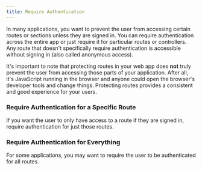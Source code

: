 ```yaml
---
title: Require Authentication
---
```

In many applications, you want to prevent the user from accessing certain routes or sections unless they are signed in. You can require authentication across the entire app or just require it for particular routes or controllers. Any route that doesn't specifically require authentication is accessible without signing in (also called anonymous access).

It's important to note that protecting routes in your web app does **not** truly prevent the user from accessing those parts of your application. After all, it's JavaScript running in the browser and anyone could open the browser's developer tools and change things. Protecting routes provides a consistent and good experience for your users. 

### Require Authentication for a Specific Route

If you want the user to only have access to a route if they are signed in, require authentication for just those routes.

<StackSelector snippet="reqauthspecific"/>

### Require Authentication for Everything

For some applications, you may want to require the user to be authenticated for all routes.

<StackSelector snippet="reqautheverything"/>

<NextSectionLink/>
